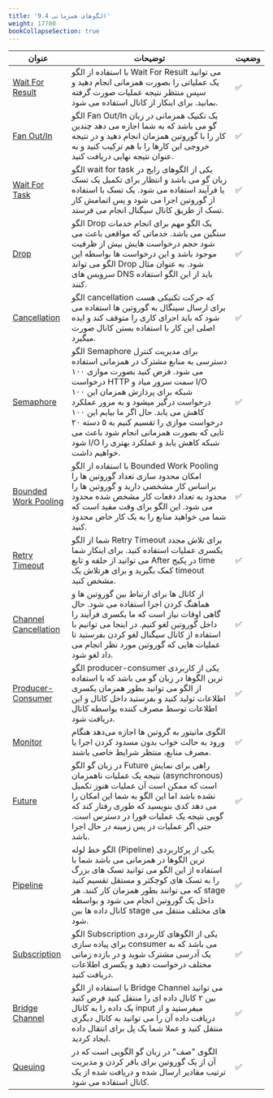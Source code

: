 ```yaml
---
title: '9.4 الگوهای همزمانی'
weight: 17700
bookCollapseSection: true
---
```



| عنوان  | توضیحات | وضعیت | 
|---|----------|-------------|
| [Wait For Result](../../chapter-9/concurrency-patterns/go-concurrency-pattern-wait-for-result) | با استفاده از الگو Wait For Result می توانید یک عملیاتی را بصورت همزمانی انجام دهید و سپس منتظر نتیجه عملیات صورت گرفته بمانید. برای اینکار از کانال استفاده می شود. | ✅     |
| [Fan Out/In](../../chapter-9/concurrency-patterns/go-concurrency-pattern-fan-out-in) | الگو Fan Out/In یک تکنیک همزمانی در زبان گو می باشد که به شما اجازه می دهد چندین کار را با گوروتین همزمان انجام دهید و در نتیجه خروجی این کارها را با هم ترکیب کنید و به عنوان نتیجه نهایی دریافت کنید.    | ✅     |
| [Wait For Task](../../chapter-9/concurrency-patterns/go-concurrency-pattern-wait-for-task) | الگو wait for task یکی از الگوهای رایج در زبان گو می باشد و انتظار برای تکمیل یک تسک یا فرآیند استفاده می شود. یک تسک با استفاده از گوروتین اجرا می شود و پس اتمامش کار تسک از طریق کانال سیگنال انجام می فرستد.    | ✅     |
| [Drop](../../chapter-9/concurrency-patterns/go-concurrency-pattern-drop) | الگو Drop یک الگو مهم برای انجام خدمات سنگین می باشد. خدماتی که مواقعی باعث می شود حجم درخواست هایش بیش از ظرفیت موجود باشد و این درخواست ها بواسطه این الگو می تواند Drop شود. به عنوان مثال سرویس های DNS باید از این الگو استفاده کنند.    | ✅     |
| [Cancellation](../../chapter-9/concurrency-patterns/go-concurrency-pattern-cancellation) | الگو cancellation که حرکت تکنیکی هست برای ارسال سینگال به گوروتین ها استفاده می شود که باید اجرای کاری را متوقف کند و ایده اصلی این کار با استفاده بستن کانال صورت میگیرد.    | ✅     |
| [Semaphore](../../chapter-9/concurrency-patterns/go-concurrency-pattern-semaphore) | الگو Semaphore برای مدیریت کنترل دسترسی به منابع مشترک در همزمانی استفاده می شود. فرض کنید بصورت موازی ۱۰۰ درخواست HTTP سمت سرور میاد و I/O شبکه برای پردازش همزمان این ۱۰۰ درخواست درگیر میشود و به مرور عملکرد کاهش می یابد. حال اگر ما بیایم این ۱۰۰ درخواست موازی را تقسیم کنیم به ۵ دسته ۲۰ تایی که بصورت همزمانی انجام شود باعث می شود I/O شبکه کاهش یابد و عملکرد بهتری را خواهیم داشت.    | ✅     |
| [Bounded Work Pooling](../../chapter-9/concurrency-patterns/go-concurrency-pattern-bounded-work-pooling) | با استفاده از الگو Bounded Work Pooling  امکان محدود سازی تعداد گوروتین ها را براساس کار مشخصی دارید و گوروتین ها را محدود به تعداد دفعات کار مشخص شده محدود می شود. این الگو برای وقت مفید است که شما می خواهید منابع را به یک کار خاص محدود کنید.    | ✅     |
| [Retry Timeout](../../chapter-9/concurrency-patterns/go-concurrency-pattern-retry-timeout) | شما از الگو Retry Timeout برای تلاش مجدد یکسری عملیات استفاده کنید. برای اینکار شما می توانید از حلقه و تابع After در پکیج time کمک بگیرید و برای هرتلاش یک timeout مشخص کنید.    | ✅     |
| [Channel Cancellation](../../chapter-9/concurrency-patterns/go-concurrency-pattern-channel-cancellation) | از کانال ها برای ارتباط بین گوروتین ها و هماهنگ کردن اجرا استفاده می شود. حال گاهی اوقات نیاز است که ما یکسری فرآیند را داخل گوروتین لغو کنیم. در اینجا می توانیم با استفاده از کانال سیگنال لغو کردن بفرستید تا عملیات هایی که گوروتین مورد نظر انجام می داد لغو شود.    | ✅     |
| [Producer-Consumer](../../chapter-9/concurrency-patterns/go-concurrency-pattern-producer-consumer) | الگو producer-consumer یکی از کاربردی ترین الگوها در زبان گو می باشد که با استفاده از الگو می توانید بطور همزمان یکسری اطلاعات تولید کنید و بفرستید داخل کانال و این اطلاعات توسط مصرف کننده بواسطه کانال دریافت شود.    | ✅     |
| [Monitor](../../chapter-9/concurrency-patterns/go-concurrency-pattern-monitor) | الگوی مانیتور به گروتین‌ ها اجازه می‌دهد هنگام ورود به حالت خواب بدون مسدود کردن اجرا یا مصرف منابع، منتظر شرایط خاصی باشند.    | ✅     |
| [Future](../../chapter-9/concurrency-patterns/go-concurrency-pattern-future) | در زبان گو الگو Future راهی برای نمایش نتیجه یک عملیات ناهمزمان (asynchronous) است که ممکن است آن عملیات هنوز تکمیل نشده باشد اما این الگو به شما این امکان را می دهد کدی بنویسید که طوری رفتار کند که گویی نتیجه یک عملیات فورا در دسترس است. حتی اگر عملیات در پس زمینه در حال اجرا باشد.    | ✅     |
| [Pipeline](../../chapter-9/concurrency-patterns/go-concurrency-pattern-pipeline) | الگو خط لوله (Pipeline) یکی از پرکاربردی ترین الگوها در همزمانی می باشد شما با استفاده از این الگو می توانید تسک های بزرگ را به تسک های کوچکتر و مستقل تقسیم کنید که می توانند بطور همزمان کار کنند. هر stage داخل یک گوروتین انجام می شود و بواسطه کانال داده ها بین stage های مختلف منتقل می شود.    | ✅     |
| [Subscription](../../chapter-9/concurrency-patterns/go-concurrency-pattern-subscription) | الگو Subscription یکی از الگوهای کاربردی برای پیاده سازی consumer می باشد که به یک آدرسی مشترک شوید و در بازده زمانی مختلف درخواست دهید و یکسری اطلاعات دریافت کنید.    | ✅     |
| [Bridge Channel](../../chapter-9/concurrency-patterns/go-concurrency-pattern-brdige-channel) | با استفاده از الگو Bridge Channel می توانید بین ۲ کانال داده ای را منتقل کنید فرض کنید یک داده را به کانال input میفرستید و از دریافت داده آن را می توانید به کانال دیگری منتقل کنید و عملا شما یک پل برای انتقال داده ایجاد کردید.    | ✅     |
| [Queuing](../../chapter-9/concurrency-patterns/go-concurrency-pattern-queuing) | الگوی "صف" در زبان گو الگویی است که در آن از یک گوروتین برای بافر کردن و مدیریت ترتیب مقادیر ارسال شده و دریافت شده از یک کانال استفاده می شود.    | ✅     |